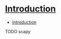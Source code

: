 # [Introduction](https://scapy.readthedocs.io/en/latest/introduction.html)

- [Introduction](#introduction)













TODO scapy